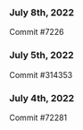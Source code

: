 ### July 8th, 2022

Commit #7226

### July 5th, 2022

Commit #314353


### July 4th, 2022

Commit #72281
